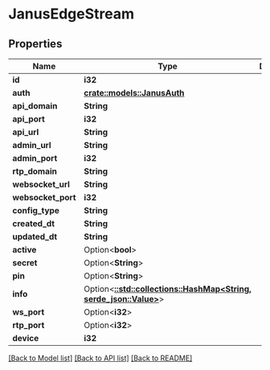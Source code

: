 # JanusEdgeStream

## Properties

Name | Type | Description | Notes
------------ | ------------- | ------------- | -------------
**id** | **i32** |  | [readonly]
**auth** | [**crate::models::JanusAuth**](JanusAuth.md) |  | 
**api_domain** | **String** |  | 
**api_port** | **i32** |  | 
**api_url** | **String** |  | [readonly]
**admin_url** | **String** |  | [readonly]
**admin_port** | **i32** |  | 
**rtp_domain** | **String** |  | 
**websocket_url** | **String** |  | [readonly]
**websocket_port** | **i32** |  | 
**config_type** | **String** |  | [readonly]
**created_dt** | **String** |  | [readonly]
**updated_dt** | **String** |  | [readonly]
**active** | Option<**bool**> |  | [optional]
**secret** | Option<**String**> |  | [optional]
**pin** | Option<**String**> |  | [optional]
**info** | Option<[**::std::collections::HashMap<String, serde_json::Value>**](serde_json::Value.md)> |  | [optional]
**ws_port** | Option<**i32**> |  | [optional]
**rtp_port** | Option<**i32**> |  | [optional]
**device** | **i32** |  | 

[[Back to Model list]](../README.md#documentation-for-models) [[Back to API list]](../README.md#documentation-for-api-endpoints) [[Back to README]](../README.md)


